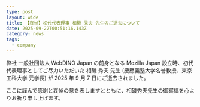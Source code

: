 ```yaml
---
type: post
layout: wide
title: 【哀悼】初代代表理事 相磯 秀夫 先生のご逝去について
date: 2025-09-22T00:51:16.143Z
category: news
tags:
  - company
---
```

弊社 一般社団法人 WebDINO Japan の前身となる Mozilla Japan 設立時、初代代表理事としてご尽力いただいた 相磯 秀夫 先生 (慶應義塾大学名誉教授、東京工科大学 元学長) が 2025 年 9 月 7 日にご逝去されました。

ここに謹んで感謝と哀悼の意を表しますとともに、相磯秀夫先生の御冥福を心よりお祈り申し上げます。